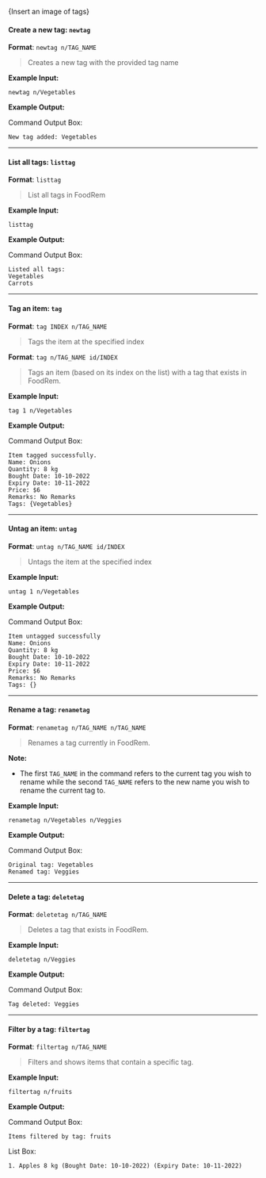 <!-- markdownlint-disable-file first-line-h1 -->
{Insert an image of tags}

#### Create a new tag: `newtag`

**Format**: `newtag n/TAG_NAME`

> Creates a new tag with the provided tag name

**Example Input:**

```text
newtag n/Vegetables
```

**Example Output:**

Command Output Box:

```text
New tag added: Vegetables
```

---

#### List all tags: `listtag`

**Format**: `listtag`

> List all tags in FoodRem

**Example Input:**

```text
listtag
```

**Example Output:**

Command Output Box:

```text
Listed all tags:
Vegetables
Carrots
```

---

#### Tag an item: `tag`

**Format**: `tag INDEX n/TAG_NAME `

> Tags the item at the specified index

**Format**: `tag n/TAG_NAME id/INDEX`
> Tags an item (based on its index on the list) with a tag that exists in FoodRem.

**Example Input:**

```text
tag 1 n/Vegetables
```

**Example Output:**

Command Output Box:

```text
Item tagged successfully.
Name: Onions
Quantity: 8 kg
Bought Date: 10-10-2022
Expiry Date: 10-11-2022
Price: $6
Remarks: No Remarks
Tags: {Vegetables}
```

---

#### Untag an item: `untag`

**Format**: `untag n/TAG_NAME id/INDEX`

> Untags the item at the specified index

**Example Input:**

```text
untag 1 n/Vegetables
```

**Example Output:**

Command Output Box:

```text
Item untagged successfully
Name: Onions
Quantity: 8 kg
Bought Date: 10-10-2022
Expiry Date: 10-11-2022
Price: $6
Remarks: No Remarks
Tags: {}
```

---

#### Rename a tag: `renametag`

**Format**: `renametag n/TAG_NAME n/TAG_NAME`

> Renames a tag currently in FoodRem.

**Note:**
* The first `TAG_NAME` in the command refers to the current tag you wish to rename while the second `TAG_NAME` refers to the new name you wish to rename the current tag to.

**Example Input:**

```text
renametag n/Vegetables n/Veggies
```

**Example Output:**

Command Output Box:

```text
Original tag: Vegetables
Renamed tag: Veggies
```

---

#### Delete a tag: `deletetag`

**Format**: `deletetag n/TAG_NAME`

> Deletes a tag that exists in FoodRem.

**Example Input:**

```text
deletetag n/Veggies
```

**Example Output:**

Command Output Box:

```text
Tag deleted: Veggies
```

---

#### Filter by a tag: `filtertag`

**Format**: `filtertag n/TAG_NAME`

> Filters and shows items that contain a specific tag.

**Example Input:**

```text
filtertag n/fruits
```

**Example Output:**

Command Output Box:

```text
Items filtered by tag: fruits
```

List Box:

```text
1. Apples 8 kg (Bought Date: 10-10-2022) (Expiry Date: 10-11-2022)
```

